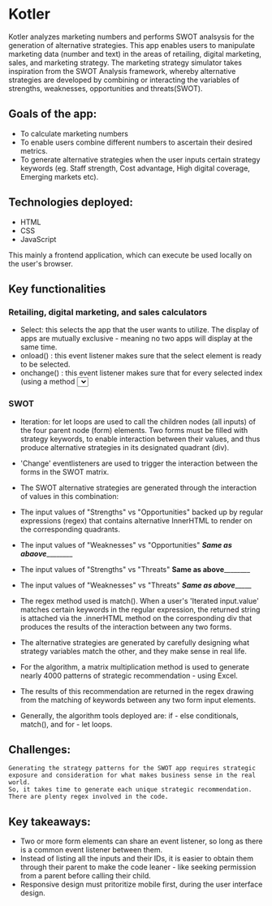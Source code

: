 # Kotler

Kotler analyzes marketing numbers and performs SWOT analsysis for the generation of alternative strategies.
This app enables users to manipulate marketing data (number and text) in the areas of retailing, digital marketing, sales,
and marketing strategy. The marketing strategy simulator takes inspiration from the SWOT Analysis framework, whereby alternative 
strategies are developed by combining or interacting the variables of strengths, weaknesses, opportunities and threats(SWOT).


## Goals of the app:
- To calculate marketing numbers
- To enable users combine different numbers to ascertain their desired metrics.
- To generate alternative strategies when the user inputs certain strategy keywords (eg. Staff strength, Cost advantage, High digital coverage, Emerging markets etc).


## Technologies deployed:
- HTML
- CSS
- JavaScript

This mainly a frontend application, which can execute be used locally on the user's browser.


## Key functionalities
 ### Retailing, digital marketing, and sales calculators
- Select: this selects the app that the user wants to utilize. The display of apps are mutually exclusive - meaning no two apps will display at the same time.
- onload() : this event listener makes sure that the select element is ready to be selected.
- onchange() : this event listener makes sure that for every selected index (using a method <select id>.selectedIndex[arrayIndex]), its corresponding app displays, and is          ready for use.
 
 ### SWOT
- Iteration: for let loops are used to call the children nodes (all inputs) of the four parent node (form) elements.
     Two forms must be filled with strategy keywords, to enable interaction between their values, and thus produce alternative
     strategies in its designated quadrant (div). 
- 'Change' eventlisteners are used to trigger the interaction between the forms in the SWOT matrix.
- The SWOT alternative strategies are generated through the interaction of values in this combination:
- The input values of "Strengths" vs "Opportunities" backed up by regular expressions (regex) that contains alternative InnerHTML to render on the corresponding quadrants.
- The input values of "Weaknesses" vs "Opportunities" ___________Same as abaove___________________
- The input values of "Strengths" vs "Threats" ________Same as above________________
- The input values of "Weaknesses" vs "Threats" _________Same as above______________
    
- The regex method used is match(). When a user's 'Iterated input.value' matches certain keywords in the regular expression, the returned string
     is attached via the .innerHTML method on the corresponding div that produces the results of the interaction between any two forms.
    
- The alternative strategies are generated by carefully designing what strategy variables match the other, and they make sense in real life.
- For the algorithm, a matrix multiplication method is used to generate nearly 4000 patterns of strategic recommendation - using Excel.
- The results of this recommendation are returned in the regex drawing from the matching of keywords between any two form input elements.
- Generally, the algorithm tools deployed are: if - else conditionals, match(), and for - let loops.
    
##    
 ## Challenges:
    Generating the strategy patterns for the SWOT app requires strategic exposure and consideration for what makes business sense in the real world.
    So, it takes time to generate each unique strategic recommendation. There are plenty regex involved in the code.
 ##
    
## Key takeaways:
- Two or more form elements can share an event listener, so long as there is a common event listener between them.
- Instead of listing all the inputs and their IDs, it is easier to obtain them through their parent to make the code leaner - like seeking permission
  from a parent before calling their child. 
- Responsive design must pritoritize mobile first, during the user interface design.
 
